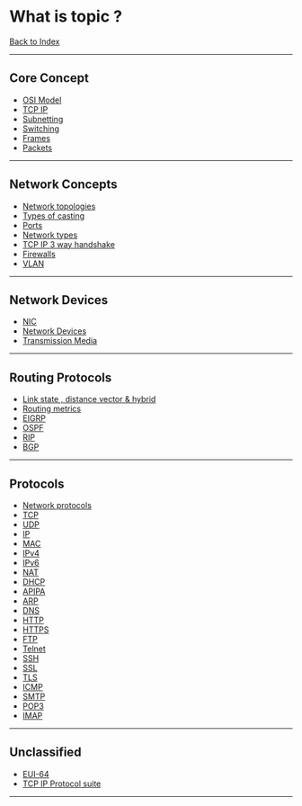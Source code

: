 # What is topic ?
[Back to Index](../Index.md)
- --
## Core Concept
- [OSI Model](OSI%20Model.md)
- [TCP IP](TCP%20IP.md)
- [Subnetting](Subnetting.md)
- [Switching](Switching.md)
- [Frames](Frames.md)
- [Packets](Packets.md)
- --
## Network Concepts
- [Network topologies](Network%20topologies.md)
- [Types of casting](Types%20of%20casting.md)
- [Ports](Ports.md)
- [Network types](Network%20types.md)
- [TCP IP 3 way handshake](TCP%20IP%203%20way%20handshake.md)
- [Firewalls](Firewalls.md)
- [VLAN](VLAN.md)
- --
## Network Devices
- [NIC](NIC.md)
- [Network Devices](Network%20Devices.md)
- [Transmission Media](Transmission%20Media.md)
- --
## Routing Protocols
- [Link state , distance vector & hybrid](Link%20state%20,%20distance%20vector%20&%20hybrid.md)
- [Routing metrics](Routing%20metrics)
- [EIGRP](EIGRP.md)
- [OSPF](OSPF.md)
- [RIP](RIP.md)
- [BGP](BGP.md)
- --
## Protocols
- [Network protocols](Network%20protocols.md)
- [TCP](TCP.md)
- [UDP](UDP.md)
- [IP](IP.md)
- [MAC](MAC.md)
- [IPv4](IPv4.md)
- [IPv6](IPv6.md)
- [NAT](NAT.md)
- [DHCP](DHCP.md)
- [APIPA](APIPA.md)
- [ARP](ARP.md)
- [DNS](DNS.md)
- [HTTP](HTTP.md)
- [HTTPS](HTTPS.md)
- [FTP](FTP.md)
- [Telnet](Telnet.md)
- [SSH](SSH.md)
- [SSL](SSL.md)
- [TLS](TLS.md)
- [ICMP](ICMP.md)
- [SMTP](SMTP.md)
- [POP3](POP3.md)
- [IMAP](IMAP.md)
- --
## Unclassified
- [EUI-64](EUI-64.md)
- [TCP IP Protocol suite](TCP%20IP%20Protocol%20suite.md)
- --